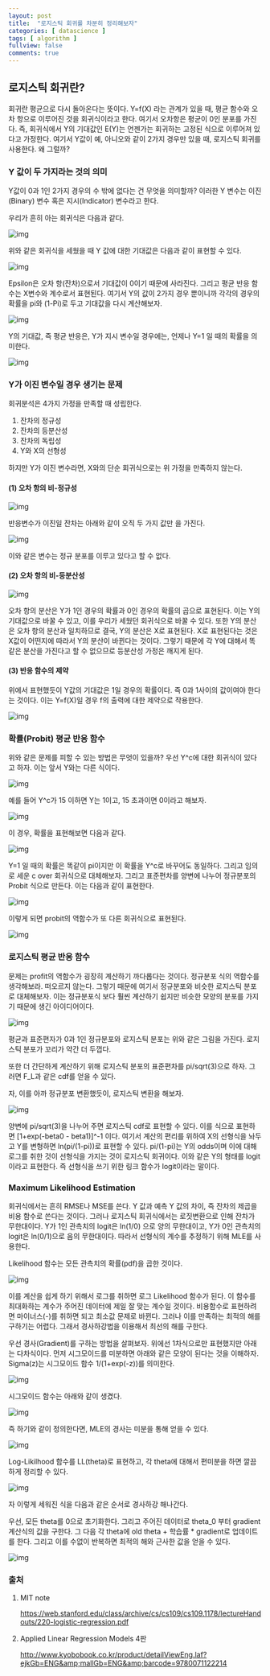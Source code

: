 ```yaml
---
layout: post
title:  "로지스틱 회귀를 차분히 정리해보자"
categories: [ datascience ]
tags: [ algorithm ]
fullview: false
comments: true
---
```








## 로지스틱 회귀란?

회귀란 평균으로 다시 돌아온다는 뜻이다. Y=f(X) 라는 관계가 있을 때, 평균 함수와 오차 항으로 이루어진 것을 회귀식이라고 한다. 여기서 오차항은 평균이 0인 분포를 가진다. 즉, 회귀식에서 Y의 기대값인 E(Y)는 언젠가는 회귀하는 고정된 식으로 이루어져 있다고 가정한다. 여기서 Y값이 예, 아니오와 같이 2가지 경우만 있을 때, 로지스틱 회귀를 사용한다. 왜 그럴까?



### Y 값이 두 가지라는 것의 의미

Y값이 0과 1인 2가지 경우의 수 밖에 없다는 건 무엇을 의미할까? 이러한 Y 변수는 이진(Binary) 변수 혹은 지시(Indicator) 변수라고 한다.



우리가 흔히 아는 회귀식은 다음과 같다. 

![img](https://img1.daumcdn.net/thumb/R1280x0.fpng/?fname=http://t1.daumcdn.net/brunch/service/user/1F9Q/image/6uM93nNDw7GDoZFV_3F1-Dos5HQ.png)



위와 같은 회귀식을 세웠을 때 Y 값에 대한 기대값은 다음과 같이 표현할 수 있다.  

![img](https://img1.daumcdn.net/thumb/R1280x0.fpng/?fname=http://t1.daumcdn.net/brunch/service/user/1F9Q/image/eexmjlSd1Lh8MfLcIfGPiPsqWvM.png)





Epsilon은 오차 항(잔차)으로서 기대값이 0이기 때문에 사라진다. 그리고 평균 반응 함수는 X변수와 계수로서 표현된다. 여기서 Y의 값이 2가지 경우 뿐이니까 각각의 경우의 확률을 pi와 (1-Pi)로 두고 기대값을 다시 계산해보자.



![img](https://img1.daumcdn.net/thumb/R1280x0.fpng/?fname=http://t1.daumcdn.net/brunch/service/user/1F9Q/image/a5BjChyYoUmlaWmc_ucy1RvIQVk.png)





Y의 기대값, 즉 평균 반응은, Y가 지시 변수일 경우에는, 언제나 Y=1 일 때의 확률을 의미한다.   





![img](https://img1.daumcdn.net/thumb/R1280x0.fpng/?fname=http://t1.daumcdn.net/brunch/service/user/1F9Q/image/8Jm3CDfYJ8OkN7hNiXPTcuDS5qc.png)





### Y가 이진 변수일 경우 생기는 문제

회귀분석은 4가지 가정을 만족할 때 성립한다.

1. 잔차의 정규성
2. 잔차의 등분산성
3. 잔차의 독립성
4. Y와 X의 선형성



하지만 Y가 이진 변수라면, X와의 단순 회귀식으로는 위 가정을 만족하지 않는다.



#### (1) 오차 항의 비-정규성



![img](https://img1.daumcdn.net/thumb/R1280x0.fpng/?fname=http://t1.daumcdn.net/brunch/service/user/1F9Q/image/a2yK9mCC4V-hUt3fAWEQHv5GgcY.png)

반응변수가 이진일 잔차는 아래와 같이 오직 두 가지 값만 을 가진다.

![img](https://img1.daumcdn.net/thumb/R1280x0.fpng/?fname=http://t1.daumcdn.net/brunch/service/user/1F9Q/image/h7wjg4GTCR59lMsOUxFy4uRkgzE.png)



이와 같은 변수는 정규 분포를 이루고 있다고 할 수 없다.





#### (2) 오차 항의 비-등분산성



![img](https://img1.daumcdn.net/thumb/R1280x0.fpng/?fname=http://t1.daumcdn.net/brunch/service/user/1F9Q/image/p8usQAq4MgULVZGNWDfyHjzVUpk.png)



오차 항의 분산은 Y가 1인 경우의 확률과 0인 경우의 확률의 곱으로 표현된다. 이는 Y의 기대값으로 바꿀 수 있고, 이를 우리가 세웠던 회귀식으로 바꿀 수 있다. 또한 Y의 분산은 오차 항의 분산과 일치하므로 결국, Y의 분산은 X로 표현된다. X로 표현된다는 것은 X값이 어떤지에 따라서 Y의 분산이 바뀐다는 것이다. 그렇기 때문에 각 Y에 대해서 똑같은 분산을 가진다고 할 수 없으므로 등분산성 가정은 깨지게 된다.







#### (3) 반응 함수의 제약

위에서 표현했듯이 Y값의 기대값은 1일 경우의 확률이다. 즉 0과 1사이의 값이여야 한다는 것이다. 이는 Y=f(X)일 경우 f의 출력에 대한 제약으로 작용한다. 



![img](https://img1.daumcdn.net/thumb/R1280x0.fpng/?fname=http://t1.daumcdn.net/brunch/service/user/1F9Q/image/HyusdZXO9hn2d0VDQ5KHPNPr930.png)






### 확률(Probit) 평균 반응 함수

위와 같은 문제를 피할 수 있는 방법은 무엇이 있을까? 우선 Y^c에 대한 회귀식이 있다고 하자. 이는 앞서 Y와는 다른 식이다. 



![img](https://img1.daumcdn.net/thumb/R1280x0.fpng/?fname=http://t1.daumcdn.net/brunch/service/user/1F9Q/image/PY6gjB2HCcxh-1wyJZUSJLcdZng.png)



예를 들어 Y^c가 15 이하면 Y는 1이고, 15 초과이면 0이라고 해보자.

![img](https://img1.daumcdn.net/thumb/R1280x0.fpng/?fname=http://t1.daumcdn.net/brunch/service/user/1F9Q/image/eu76n9rmGO0oGWgI89pG8f352bM.png)





이 경우, 확률을 표현해보면 다음과 같다.



![img](https://img1.daumcdn.net/thumb/R1280x0.fpng/?fname=http://t1.daumcdn.net/brunch/service/user/1F9Q/image/zmZUxyrRR4KsImftFNZx4M5SWaY.png)



Y=1 일 때의 확률은 똑같이 pi이지만 이 확률을 Y^c로 바꾸어도 동일하다. 그리고 임의로 세운 c over 회귀식으로 대체해보자. 그리고 표준편차를 양변에 나누어 정규분포의 Probit 식으로 만든다. 이는 다음과 같이 표현한다.

![img](https://img1.daumcdn.net/thumb/R1280x0.fpng/?fname=http://t1.daumcdn.net/brunch/service/user/1F9Q/image/RqKsIgODhIiOko3e3YlOi41BeRo.png)



이렇게 되면 probit의 역함수가 또 다른 회귀식으로 표현된다.

![img](https://img1.daumcdn.net/thumb/R1280x0.fpng/?fname=http://t1.daumcdn.net/brunch/service/user/1F9Q/image/YGn0SRGDAWYbqMrpoFuq_XkpLzY.png)






### 로지스틱 평균 반응 함수

문제는 profit의 역함수가 굉장히 계산하기 까다롭다는 것이다. 정규분포 식의 역함수를 생각해보라. 떠오르지 않는다. 그렇기 때문에 여기서 정규분포와 비슷한 로지스틱 분포로 대체해보자. 이는 정규분포식 보다 훨씬 계산하기 쉽지만 비슷한 모양의 분포를 가지기 때문에 생긴 아이디어이다.

![img](https://img1.daumcdn.net/thumb/R1280x0.fpng/?fname=http://t1.daumcdn.net/brunch/service/user/1F9Q/image/ENFmsC686UvWC-d8mF1aj515LyM.png)



평균과 표준편자가 0과 1인 정규분포와 로지스틱 분포는 위와 같은 그림을 가진다. 로지스틱 분포가 꼬리가 약간 더 두껍다. 

또한 더 간단하게 계산하기 위해 로지스틱 분포의 표준편차를 pi/sqrt(3)으로 하자. 그러면 F_L과 같은 cdf를 얻을 수 있다. 



자, 이를 아까 정규분포 변환했듯이, 로지스틱 변환을 해보자. 

![img](https://img1.daumcdn.net/thumb/R1280x0.fpng/?fname=http://t1.daumcdn.net/brunch/service/user/1F9Q/image/6N1G6b-IHB7yw0HJRP5GMeGGpLc.png)



양변에 pi/sqrt(3)을 나누어 주면 로지스틱 cdf로 표현할 수 있다. 이를 식으로 표현하면 [1+exp(-beta0 - beta1)]^-1 이다. 여기서 계산의 편리를 위하여 X의 선형식을 놔두고 Y를 변형하면 ln(pi/(1-pi))로 표현할 수 있다. pi/(1-pi)는 Y의 odds이며 이에 대해 로그를 취한 것이 선형식을 가지는 것이 로지스틱 회귀이다. 이와 같은 Y의 형태를 logit이라고 표현한다. 즉 선형식을 쓰기 위한 링크 함수가 logit이라는 말이다.







### Maximum Likelihood Estimation

회귀식에서는 흔히 RMSE나 MSE를 쓴다. Y 값과 예측 Y 값의 차이, 즉 잔차의 제곱을 비용 함수로 쓴다는 것이다. 그러나 로지스틱 회귀식에서는 로짓변환으로 인해 잔차가 무한대이다. Y가 1인 관측치의 logit은 ln(1/0) 으로 양의 무한대이고, Y가 0인 관측치의 logit은 ln(0/1)으로 음의 무한대이다. 따라서 선형식의 계수를 추정하기 위해 MLE를 사용한다.



Likelihood 함수는 모든 관측치의 확률(pdf)을 곱한 것이다.



![img](https://img1.daumcdn.net/thumb/R1280x0.fjpg/?fname=http://t1.daumcdn.net/brunch/service/user/1F9Q/image/bUyIgm08OcKs_HlIRzoi23wageE.jpeg)

이를 계산을 쉽게 하기 위해서 로그를 취하면 로그 Likelihood 함수가 된다. 이 함수를 최대화하는 계수가 주어진 데이터에 제일 잘 맞는 계수일 것이다. 비용함수로 표현하려면 마이너스(-)를 취하면 되고 최소값 문제로 바뀐다. 그러나 이를 만족하는 최적의 해를 구하기는 어렵다. 그래서 경사하강법을 이용해서 최선의 해를 구한다.



우선 경사(Gradient)를 구하는 방법을 살펴보자. 위에선 1차식으로만 표현했지만 아래는 다차식이다. 먼저 시그모이드를 미분하면 아래와 같은 모양이 된다는 것을 이해하자. Sigma(z)는 시그모이드 함수 1/(1+exp(-z))를 의미한다.

![img](https://img1.daumcdn.net/thumb/R1280x0.fpng/?fname=http://t1.daumcdn.net/brunch/service/user/1F9Q/image/KL6VoO4dpwr0ZZRvFgK0vivHywQ.png)





시그모이드 함수는 아래와 같이 생겼다.

![img](https://img1.daumcdn.net/thumb/R1280x0.fpng/?fname=http://t1.daumcdn.net/brunch/service/user/1F9Q/image/DlO-Ea60X2i5bF-uoWKVDlt-24w.png)



즉 하기와 같이 정의한다면, MLE의 경사는 미분을 통해 얻을 수 있다.

![img](https://img1.daumcdn.net/thumb/R1280x0.fpng/?fname=http://t1.daumcdn.net/brunch/service/user/1F9Q/image/M34r10OJ1KWZO6wy-9HVK3IeaPY.png)





Log-Likilhood 함수를 LL(theta)로 표현하고, 각 theta에 대해서 편미분을 하면 깔끔하게 정리할 수 있다.

![img](https://img1.daumcdn.net/thumb/R1280x0.fpng/?fname=http://t1.daumcdn.net/brunch/service/user/1F9Q/image/9JgILlr59FZ1WgtVetufkiiNlrE.png)







자 이렇게 세워진 식을 다음과 같은 순서로 경사하강 해나간다.

우선, 모든 theta를 0으로 초기화한다. 그리고 주어진 데이터로 theta_0 부터 gradient 계산식의 값을 구한다. 그 다음 각 theta에 old theta + 학습률 * gradient로 업데이트를 한다. 그리고 이를 수없이 반복하면 최적의 해와 근사한 값을 얻을 수 있다.



![img](https://img1.daumcdn.net/thumb/R1280x0.fpng/?fname=http://t1.daumcdn.net/brunch/service/user/1F9Q/image/T_cTIgOKoKtxCXaUyAfcRbfPFc0.png)





### 출처

1. MIT note 

   https://web.stanford.edu/class/archive/cs/cs109/cs109.1178/lectureHandouts/220-logistic-regression.pdf

2. Applied Linear Regression Models 4판

   http://www.kyobobook.co.kr/product/detailViewEng.laf?ejkGb=ENG&amp;mallGb=ENG&amp;barcode=9780071122214

   

